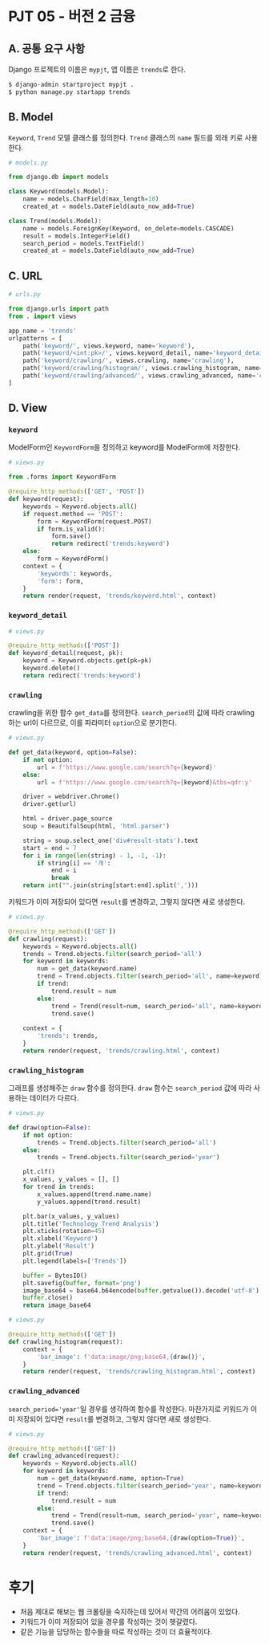 # PJT 05 - 버전 2 금융

## A. 공통 요구 사항
Django 프로젝트의 이름은 `mypjt`, 앱 이름은 `trends`로 한다.
```bash
$ django-admin startproject mypjt .
$ python manage.py startapp trends
```

## B. Model
`Keyword`, `Trend` 모델 클래스를 정의한다. `Trend` 클래스의 `name` 필드를 외래 키로 사용한다.
```py
# models.py

from django.db import models

class Keyword(models.Model):
    name = models.CharField(max_length=10)
    created_at = models.DateField(auto_now_add=True)

class Trend(models.Model):
    name = models.ForeignKey(Keyword, on_delete=models.CASCADE)
    result = models.IntegerField()
    search_period = models.TextField()
    created_at = models.DateField(auto_now_add=True)
```

## C. URL
```py
# urls.py

from django.urls import path
from . import views

app_name = 'trends'
urlpatterns = [
    path('keyword/', views.keyword, name='keyword'),
    path('keyword/<int:pk>/', views.keyword_detail, name='keyword_detail'),
    path('keyword/crawling/', views.crawling, name='crawling'),
    path('keyword/crawling/histogram/', views.crawling_histogram, name='crawling_histogram'),
    path('keyword/crawling/advanced/', views.crawling_advanced, name='crawling_advanced'),
]
```

## D. View
### `keyword`
ModelForm인 `KeywordForm`을 정의하고 keyword를 ModelForm에 저장한다.
```py
# views.py

from .forms import KeywordForm

@require_http_methods(['GET', 'POST'])
def keyword(request):
    keywords = Keyword.objects.all()
    if request.method == 'POST':
        form = KeywordForm(request.POST)
        if form.is_valid():
            form.save()
            return redirect('trends:keyword')
    else:
        form = KeywordForm()
    context = {
        'keywords': keywords,
        'form': form,
    }
    return render(request, 'trends/keyword.html', context)
```

### `keyword_detail`
```py
# views.py

@require_http_methods(['POST'])
def keyword_detail(request, pk):
    keyword = Keyword.objects.get(pk=pk)
    keyword.delete()
    return redirect('trends:keyword')
```

### `crawling`
crawling을 위한 함수 `get_data`를 정의한다. `search_period`의 값에 따라 crawling하는 url이 다르므로, 이를 파라미터 `option`으로 분기한다.
```py
# views.py

def get_data(keyword, option=False):
    if not option:
        url = f'https://www.google.com/search?q={keyword}'
    else:
        url = f'https://www.google.com/search?q={keyword}&tbs=qdr:y'

    driver = webdriver.Chrome()
    driver.get(url)

    html = driver.page_source
    soup = BeautifulSoup(html, 'html.parser')

    string = soup.select_one('div#result-stats').text
    start = end = 7
    for i in range(len(string) - 1, -1, -1):
        if string[i] == '개':
            end = i
            break
    return int("".join(string[start:end].split(',')))
```
키워드가 이미 저장되어 있다면 `result`를 변경하고, 그렇지 않다면 새로 생성한다.
```py
# views.py

@require_http_methods(['GET'])
def crawling(request):
    keywords = Keyword.objects.all()
    trends = Trend.objects.filter(search_period='all')
    for keyword in keywords:
        num = get_data(keyword.name)
        trend = Trend.objects.filter(search_period='all', name=keyword)
        if trend:
            trend.result = num
        else:
            trend = Trend(result=num, search_period='all', name=keyword)
            trend.save()
    
    context = {
        'trends': trends,
    }
    return render(request, 'trends/crawling.html', context)
```

### `crawling_histogram`
그래프를 생성해주는 `draw` 함수를 정의한다. `draw` 함수는 `search_period` 값에 따라 사용하는 데이터가 다르다.
```py
# views.py

def draw(option=False):
    if not option:
        trends = Trend.objects.filter(search_period='all')
    else:
        trends = Trend.objects.filter(search_period='year')

    plt.clf()
    x_values, y_values = [], []
    for trend in trends:
        x_values.append(trend.name.name)
        y_values.append(trend.result)

    plt.bar(x_values, y_values)
    plt.title('Technology Trend Analysis')
    plt.xticks(rotation=45)
    plt.xlabel('Keyword')
    plt.ylabel('Result')
    plt.grid(True)
    plt.legend(labels=['Trends'])

    buffer = BytesIO()
    plt.savefig(buffer, format='png')
    image_base64 = base64.b64encode(buffer.getvalue()).decode('utf-8').replace('\n', '')
    buffer.close()
    return image_base64
```
```py
# views.py

@require_http_methods(['GET'])
def crawling_histogram(request):
    context = {
        'bar_image': f'data:image/png;base64,{draw()}',
    }
    return render(request, 'trends/crawling_histogram.html', context)
```

### `crawling_advanced`
`search_period='year'`일 경우를 생각하여 함수를 작성한다. 마찬가지로 키워드가 이미 저장되어 있다면 `result`를 변경하고, 그렇지 않다면 새로 생성한다.
```py
# views.py

@require_http_methods(['GET'])
def crawling_advanced(request):
    keywords = Keyword.objects.all()
    for keyword in keywords:
        num = get_data(keyword.name, option=True)
        trend = Trend.objects.filter(search_period='year', name=keyword)
        if trend:
            trend.result = num
        else:
            trend = Trend(result=num, search_period='year', name=keyword)
            trend.save()
    context = {
        'bar_image': f'data:image/png;base64,{draw(option=True)}',
    }
    return render(request, 'trends/crawling_advanced.html', context)
```

# 후기
- 처음 제대로 해보는 웹 크롤링을 숙지하는데 있어서 약간의 어려움이 있었다.
- 키워드가 이미 저장되어 있을 경우를 작성하는 것이 헷갈렸다.
- 같은 기능을 담당하는 함수들을 따로 작성하는 것이 더 효율적이다.